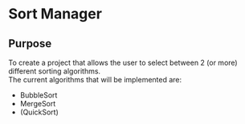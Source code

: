# Sort Manager

## Purpose
To create a project that allows the user to select between 2 (or more) different sorting algorithms.  
The current algorithms that will be implemented are:
* BubbleSort
* MergeSort
* (QuickSort)
